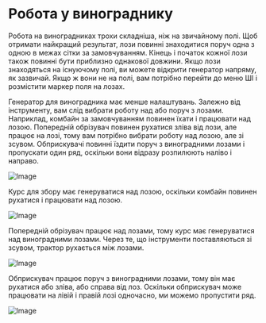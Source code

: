 # Робота у винограднику


Робота на виноградниках трохи складніша, ніж на звичайному полі.
Щоб отримати найкращий результат, лози повинні знаходитися поруч одна з одною в межах сітки за замовчуванням.
Кінець і початок кожної лози також повинні бути приблизно однакової довжини.
Якщо лози знаходяться на існуючому полі, ви можете відкрити генератор напряму, як зазвичай.
Якщо ж вони не на полі, вам потрібно перейти до меню ШІ і розмістити маркер поля на лозах.



Генератор для виноградника має менше налаштувань.
Залежно від інструменту, вам слід вибрати роботу над або поруч з лозами.
Наприклад, комбайн за замовчуванням повинен їхати і працювати над лозою.
     Попередній обрізувач повинен рухатися зліва від лози, але працює на лозі, тому вам потрібно вибрати роботу над лозою, але зі зсувом.
     Обприскувачі повинні їздити поруч з виноградними лозами і пропускати один ряд, оскільки вони відразу розпилюють наліво і направо.


![Image](/home/runner/work/CourseplayHelp/CourseplayHelp/vineworkgen_0_0_765_510.png)


Курс для збору має генеруватися над лозою, оскільки комбайн повинен рухатися і працювати над лозою.


![Image](/home/runner/work/CourseplayHelp/CourseplayHelp/vineworkharvest_0_0_765_510.png)


Попередній обрізувач працює над лозами, тому курс має генеруватися над виноградними лозами.
Через те, що інструменти поставляються зі зсувом, трактор рухається між лозами.


![Image](/home/runner/work/CourseplayHelp/CourseplayHelp/vineworkpruner_0_0_765_510.png)


Обприскувач працює поруч з виноградними лозами, тому він має рухатися або зліва, або справа від лоз.
Оскільки обприскувач може працювати на лівій і правій лозі одночасно, ми можемо пропустити ряд.


![Image](/home/runner/work/CourseplayHelp/CourseplayHelp/vineworkspray_0_0_765_510.png)

